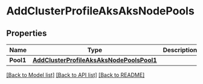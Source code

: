 # AddClusterProfileAksAksNodePools

## Properties
Name | Type | Description | Notes
------------ | ------------- | ------------- | -------------
**Pool1** | [**AddClusterProfileAksAksNodePoolsPool1**](AddClusterProfileAKS_aks_nodePools_pool1.md) |  | [optional] 

[[Back to Model list]](../README.md#documentation-for-models) [[Back to API list]](../README.md#documentation-for-api-endpoints) [[Back to README]](../README.md)


